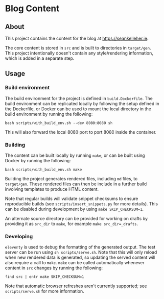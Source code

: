 Blog Content
============

About
-----

This project contains the content for the blog at <https://seankelleher.ie>.

The core content is stored in `src` and is built to directories in `target/gen`.
This project intentionally doesn't contain any style/rendering information,
which is added in a separate step.

Usage
-----

### Build environment

The build environment for the project is defined in `build.Dockerfile`. The
build environment can be replicated locally by following the setup defined in
the Dockerfile, or Docker can be used to mount the local directory in the build
environment by running the following:

    bash scripts/with_build_env.sh --dev 8080:8080 sh

This will also forward the local 8080 port to port 8080 inside the container.

### Building

The content can be built locally by running `make`, or can be built using Docker
by running the following:

    bash scripts/with_build_env.sh make

Building the project generates rendered files, including `md` files, to
`target/gen`. These rendered files can then be include in a further build
involving templates to produce HTML content.

Note that regular builds will validate snippet checksums to ensure reproducible
builds (see `scripts/insert_snippets.py` for more details). This can be disabled
during development by using `make SKIP_CHECKSUM=1`.

An alternate source directory can be provided for working on drafts by providing
it as `src_dir` to `make`, for example `make src_dir=_drafts`.

### Developing

`eleventy` is used to debug the formatting of the generated output. The test
server can be run using `sh scripts/serve.sh`. Note that this will only reload
when new rendered data is generated, so updating the served content will also
require a call to `make`. `make` can be called automatically whenever content in
`src` changes by running the following:

    find src | entr make SKIP_CHECKSUM=1

Note that automatic browser refreshes aren't currently supported; see
`scripts/serve.sh` for more information.
